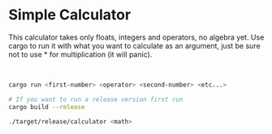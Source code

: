 # Simple Calculator
This calculator takes only floats, integers and operators, no algebra yet. Use cargo to run it with what you want to calculate as an argument, just be sure not to use * for multiplication (it will panic).

<br>

```bash
cargo run <first-number> <operator> <second-number> <etc...>

# If you want to run a release version first run 
cargo build --release

./target/release/calculator <math>
```
